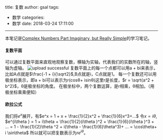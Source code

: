 title: 复数
author: gsal
tags:
  - 数学
categories:
  - 数学
date: 2018-03-24 17:11:00
---
本笔记是[Complex Numbers Part Imaginary, but Really Simple](https://www.youtube.com/watch?v=Jkv-55ndVYY)的学习笔记。  
#### 复数平面
可以通过复数平面来直观地观察复数，横轴为实轴，代表我们的实数所在的轴，竖轴为虚轴。
![upload successful](/images/complex.png)
复数平面上的每一个点都可以用a + bi来表示，比如A点就是$\frac{-1 + i}{\sqrt2}$,B点就是i，C点就是1。
每一个复数还可以用极坐标表示，即a + bi可以表示为r(cosθ+ isinθ)这里r是长度，$r = \sqrt{a^2 + b^2}$，θ是极坐标的角度。
在极坐标中，两个复数运算，是r相乘，θ相加。（用极坐标乘乘便知） 
#### 欧拉公式
我们将$e^x$展开，有$e^x = 1 + x + \frac{1}{2}x^2 + \frac{1}{6}x^3+...$
令$x = i\theta$, 
$e^{i\theta } = 1 + i\theta + \frac{1}{2}(i\theta )^2 + \frac{1}{6}(i\theta )^3 + ... = 1 - \frac{1}{2}\theta ^2 + i(\theta - \frac{1}{6}\theta^3)+ ... = \cos\theta+ i \sin\theta$
所以就可以把复数表示为$re^{i\theta }$。